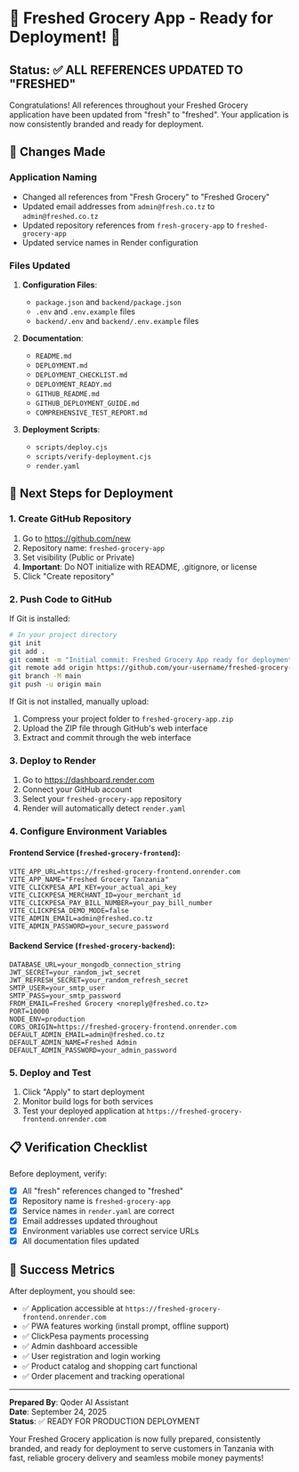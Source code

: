 # 🎉 Freshed Grocery App - Ready for Deployment! 🎉

## Status: ✅ ALL REFERENCES UPDATED TO "FRESHED"

Congratulations! All references throughout your Freshed Grocery application have been updated from "fresh" to "freshed". Your application is now consistently branded and ready for deployment.

## 🔄 Changes Made

### Application Naming
- Changed all references from "Fresh Grocery" to "Freshed Grocery"
- Updated email addresses from `admin@fresh.co.tz` to `admin@freshed.co.tz`
- Updated repository references from `fresh-grocery-app` to `freshed-grocery-app`
- Updated service names in Render configuration

### Files Updated
1. **Configuration Files**:
   - `package.json` and `backend/package.json`
   - `.env` and `.env.example` files
   - `backend/.env` and `backend/.env.example` files

2. **Documentation**:
   - `README.md`
   - `DEPLOYMENT.md`
   - `DEPLOYMENT_CHECKLIST.md`
   - `DEPLOYMENT_READY.md`
   - `GITHUB_README.md`
   - `GITHUB_DEPLOYMENT_GUIDE.md`
   - `COMPREHENSIVE_TEST_REPORT.md`

3. **Deployment Scripts**:
   - `scripts/deploy.cjs`
   - `scripts/verify-deployment.cjs`
   - `render.yaml`

## 🚀 Next Steps for Deployment

### 1. Create GitHub Repository
1. Go to https://github.com/new
2. Repository name: `freshed-grocery-app`
3. Set visibility (Public or Private)
4. **Important**: Do NOT initialize with README, .gitignore, or license
5. Click "Create repository"

### 2. Push Code to GitHub
If Git is installed:
```bash
# In your project directory
git init
git add .
git commit -m "Initial commit: Freshed Grocery App ready for deployment"
git remote add origin https://github.com/your-username/freshed-grocery-app.git
git branch -M main
git push -u origin main
```

If Git is not installed, manually upload:
1. Compress your project folder to `freshed-grocery-app.zip`
2. Upload the ZIP file through GitHub's web interface
3. Extract and commit through the web interface

### 3. Deploy to Render
1. Go to https://dashboard.render.com
2. Connect your GitHub account
3. Select your `freshed-grocery-app` repository
4. Render will automatically detect `render.yaml`

### 4. Configure Environment Variables

#### Frontend Service (`freshed-grocery-frontend`):
```
VITE_APP_URL=https://freshed-grocery-frontend.onrender.com
VITE_APP_NAME="Freshed Grocery Tanzania"
VITE_CLICKPESA_API_KEY=your_actual_api_key
VITE_CLICKPESA_MERCHANT_ID=your_merchant_id
VITE_CLICKPESA_PAY_BILL_NUMBER=your_pay_bill_number
VITE_CLICKPESA_DEMO_MODE=false
VITE_ADMIN_EMAIL=admin@freshed.co.tz
VITE_ADMIN_PASSWORD=your_secure_password
```

#### Backend Service (`freshed-grocery-backend`):
```
DATABASE_URL=your_mongodb_connection_string
JWT_SECRET=your_random_jwt_secret
JWT_REFRESH_SECRET=your_random_refresh_secret
SMTP_USER=your_smtp_user
SMTP_PASS=your_smtp_password
FROM_EMAIL=Freshed Grocery <noreply@freshed.co.tz>
PORT=10000
NODE_ENV=production
CORS_ORIGIN=https://freshed-grocery-frontend.onrender.com
DEFAULT_ADMIN_EMAIL=admin@freshed.co.tz
DEFAULT_ADMIN_NAME=Freshed Admin
DEFAULT_ADMIN_PASSWORD=your_admin_password
```

### 5. Deploy and Test
1. Click "Apply" to start deployment
2. Monitor build logs for both services
3. Test your deployed application at `https://freshed-grocery-frontend.onrender.com`

## 📋 Verification Checklist

Before deployment, verify:
- [x] All "fresh" references changed to "freshed"
- [x] Repository name is `freshed-grocery-app`
- [x] Service names in `render.yaml` are correct
- [x] Email addresses updated throughout
- [x] Environment variables use correct service URLs
- [x] All documentation files updated

## 🎯 Success Metrics

After deployment, you should see:
- ✅ Application accessible at `https://freshed-grocery-frontend.onrender.com`
- ✅ PWA features working (install prompt, offline support)
- ✅ ClickPesa payments processing
- ✅ Admin dashboard accessible
- ✅ User registration and login working
- ✅ Product catalog and shopping cart functional
- ✅ Order placement and tracking operational

---

**Prepared By**: Qoder AI Assistant  
**Date**: September 24, 2025  
**Status**: ✅ READY FOR PRODUCTION DEPLOYMENT

Your Freshed Grocery application is now fully prepared, consistently branded, and ready for deployment to serve customers in Tanzania with fast, reliable grocery delivery and seamless mobile money payments!